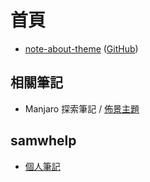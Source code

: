 
# 首頁

* [note-about-theme](https://samwhelp.github.io/note-about-theme/) ([GitHub](https://github.com/samwhelp/note-about-theme))


## 相關筆記

* Manjaro 探索筆記 / [佈景主題](https://samwhelp.github.io/note-about-manjaro/read/theme.html)


## samwhelp

* [個人筆記](https://samwhelp.github.io/book/)

